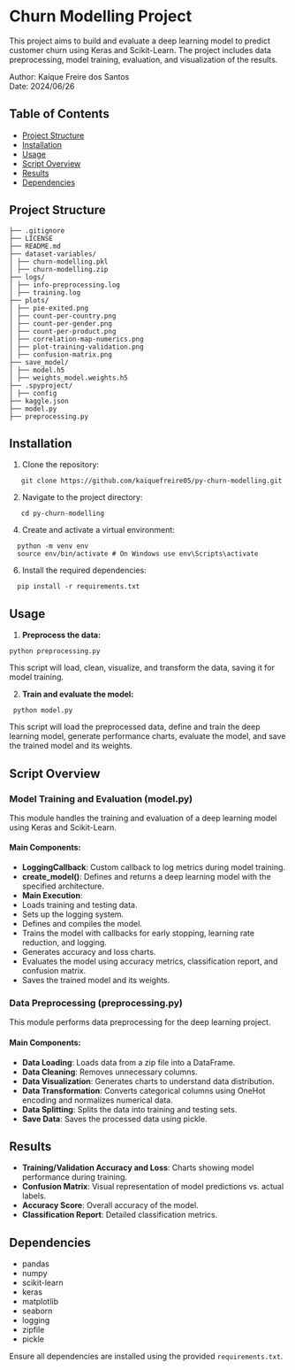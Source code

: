 # Churn Modelling Project

This project aims to build and evaluate a deep learning model to predict customer churn using Keras and Scikit-Learn. The project includes data preprocessing, model training, evaluation, and visualization of the results.

Author: Kaíque Freire dos Santos<br>
Date: 2024/06/26

## Table of Contents
- [Project Structure](#project-structure)
- [Installation](#installation)
- [Usage](#usage)
- [Script Overview](#script-overview)
- [Results](#results)
- [Dependencies](#dependencies)

## Project Structure
```
├── .gitignore
├── LICENSE
├── README.md
├── dataset-variables/
│ ├── churn-modelling.pkl
│ ├── churn-modelling.zip
├── logs/
│ ├── info-preprocessing.log
│ ├── training.log
├── plots/
│ ├── pie-exited.png
│ ├── count-per-country.png
│ ├── count-per-gender.png
│ ├── count-per-product.png
│ ├── correlation-map-numerics.png
│ ├── plot-training-validation.png
│ ├── confusion-matrix.png
├── save_model/
│ ├── model.h5
│ ├── weights_model.weights.h5
├── .spyproject/
│ ├── config
├── kaggle.json
├── model.py
├── preprocessing.py
```
## Installation

1. Clone the repository:
```
   git clone https://github.com/kaiquefreire05/py-churn-modelling.git
```
2. Navigate to the project directory:
```
   cd py-churn-modelling
```
4. Create and activate a virtual environment:
```
  python -m venv env
  source env/bin/activate # On Windows use env\Scripts\activate
  ```
6. Install the required dependencies:
```
  pip install -r requirements.txt
  ```

## Usage

1. **Preprocess the data:**
  ```
  python preprocessing.py
  ```

This script will load, clean, visualize, and transform the data, saving it for model training.

2. **Train and evaluate the model:**
  ```
   python model.py
  ```
This script will load the preprocessed data, define and train the deep learning model, generate performance charts, evaluate the model, and save the trained model and its weights.

## Script Overview

### Model Training and Evaluation (model.py)

This module handles the training and evaluation of a deep learning model using Keras and Scikit-Learn.

#### Main Components:
- **LoggingCallback**: Custom callback to log metrics during model training.
- **create_model()**: Defines and returns a deep learning model with the specified architecture.
- **Main Execution**: 
- Loads training and testing data.
- Sets up the logging system.
- Defines and compiles the model.
- Trains the model with callbacks for early stopping, learning rate reduction, and logging.
- Generates accuracy and loss charts.
- Evaluates the model using accuracy metrics, classification report, and confusion matrix.
- Saves the trained model and its weights.

### Data Preprocessing (preprocessing.py)

This module performs data preprocessing for the deep learning project.

#### Main Components:
- **Data Loading**: Loads data from a zip file into a DataFrame.
- **Data Cleaning**: Removes unnecessary columns.
- **Data Visualization**: Generates charts to understand data distribution.
- **Data Transformation**: Converts categorical columns using OneHot encoding and normalizes numerical data.
- **Data Splitting**: Splits the data into training and testing sets.
- **Save Data**: Saves the processed data using pickle.

## Results

- **Training/Validation Accuracy and Loss**: Charts showing model performance during training.
- **Confusion Matrix**: Visual representation of model predictions vs. actual labels.
- **Accuracy Score**: Overall accuracy of the model.
- **Classification Report**: Detailed classification metrics.

## Dependencies

- pandas
- numpy
- scikit-learn
- keras
- matplotlib
- seaborn
- logging
- zipfile
- pickle

Ensure all dependencies are installed using the provided `requirements.txt`.

